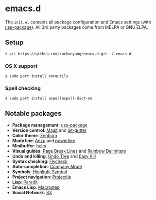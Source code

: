 # emacs.d

The `init.el` contains all package configuration and Emacs settings (with
[use-package](https://github.com/jwiegley/use-package)).  All 3rd party packages
come from MELPA or GNU ELPA.

## Setup

```console
$ git https://github.com/xuchunyang/emacs.d.git ~/.emacs.d
```

### OS X support

```console
$ sudo port install coreutils
```
### Spell checking

```console
$ sudo port install aspellaspell-dict-en
```

## Notable packages
- **Package management**: [use-package](https://github.com/jwiegley/use-package)
- **Version control**: [Magit](https://github.com/magit/magit) and
  [git-gutter](https://github.com/syohex/emacs-git-gutter)
- **Color theme**: [Zenburn](https://github.com/bbatsov/zenburn-emacs)
- **Mode line**: [Anzu](https://github.com/syohex/emacs-anzu) and
  [powerline](https://github.com/unic0rn/powerline)
- **Minibuffer**: [helm](https://github.com/emacs-helm/helm)
- **Visual guides**:
  [Page Break Lines](https://github.com/purcell/page-break-lines) and
  [Rainbow Delimiters](https://github.com/jlr/rainbow-delimiters)
- **Undo and killing**: [Undo Tree](http://www.dr-qubit.org/emacs.php#undo-tree) and
  [Easy Kill](https://github.com/leoliu/easy-kill)
- **Syntax checking**: [Flycheck](http://flycheck.readthedocs.org)
- **Auto-completion**: [Company Mode](http://company-mode.github.io)
- **Symbols**: [Highlight Symbol](https://github.com/nschum/highlight-symbol.el)
- **Project navigation**: [Projectile](https://github.com/bbatsov/projectile)
- **Lisp**: [Paredit](http://mumble.net/~campbell/emacs/paredit.html)
- **Emacs Lisp**: [Macrostep](https://github.com/joddie/macrostep)
- **Social Network**: [SX](https://github.com/vermiculus/sx.el)

